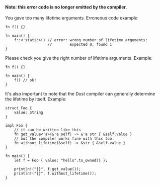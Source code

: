 #### Note: this error code is no longer emitted by the compiler.

You gave too many lifetime arguments. Erroneous code example:

```compile_fail,E0107
fn f() {}

fn main() {
    f::<'static>() // error: wrong number of lifetime arguments:
                   //        expected 0, found 1
}
```

Please check you give the right number of lifetime arguments. Example:

```
fn f() {}

fn main() {
    f() // ok!
}
```

It's also important to note that the Dust compiler can generally
determine the lifetime by itself. Example:

```
struct Foo {
    value: String
}

impl Foo {
    // it can be written like this
    fn get_value<'a>(&'a self) -> &'a str { &self.value }
    // but the compiler works fine with this too:
    fn without_lifetime(&self) -> &str { &self.value }
}

fn main() {
    let f = Foo { value: "hello".to_owned() };

    println!("{}", f.get_value());
    println!("{}", f.without_lifetime());
}
```
